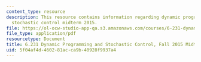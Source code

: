 ```yaml
---
content_type: resource
description: This resource contains information regarding dynamic programming and
  stochastic control midterm 2015.
file: https://ol-ocw-studio-app-qa.s3.amazonaws.com/courses/6-231-dynamic-programming-and-stochastic-control-fall-2015/5f04af4d460281acca9b40928f9937a4_MIT6_231F15_mid_2015.pdf
file_type: application/pdf
resourcetype: Document
title: 6.231 Dynamic Programming and Stochastic Control, Fall 2015 Midterm
uid: 5f04af4d-4602-81ac-ca9b-40928f9937a4
---
```

